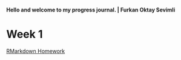#### Hello and welcome to my progress journal. | Furkan Oktay Sevimli
# Week 1
[RMarkdown Homework](Week1.html)
